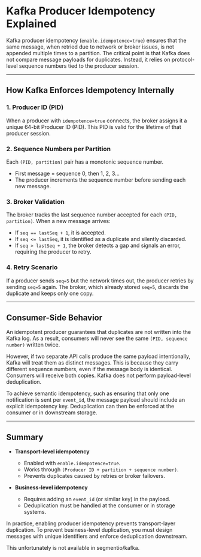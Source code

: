 

# Kafka Producer Idempotency Explained

Kafka producer idempotency (`enable.idempotence=true`) ensures that the same message, when retried due to network or broker issues, is not appended multiple times to a partition. The critical point is that Kafka does not compare message payloads for duplicates. Instead, it relies on protocol-level sequence numbers tied to the producer session.

---

## How Kafka Enforces Idempotency Internally

### 1. Producer ID (PID)

When a producer with `idempotence=true` connects, the broker assigns it a unique 64-bit Producer ID (PID). This PID is valid for the lifetime of that producer session.

### 2. Sequence Numbers per Partition

Each `(PID, partition)` pair has a monotonic sequence number.

* First message = sequence 0, then 1, 2, 3…
* The producer increments the sequence number before sending each new message.

### 3. Broker Validation

The broker tracks the last sequence number accepted for each `(PID, partition)`. When a new message arrives:

* If `seq == lastSeq + 1`, it is accepted.
* If `seq <= lastSeq`, it is identified as a duplicate and silently discarded.
* If `seq > lastSeq + 1`, the broker detects a gap and signals an error, requiring the producer to retry.

### 4. Retry Scenario

If a producer sends `seq=5` but the network times out, the producer retries by sending `seq=5` again. The broker, which already stored `seq=5`, discards the duplicate and keeps only one copy.

---

## Consumer-Side Behavior

An idempotent producer guarantees that duplicates are not written into the Kafka log. As a result, consumers will never see the same `(PID, sequence number)` written twice.

However, if two separate API calls produce the same payload intentionally, Kafka will treat them as distinct messages. This is because they carry different sequence numbers, even if the message body is identical. Consumers will receive both copies. Kafka does not perform payload-level deduplication.

To achieve semantic idempotency, such as ensuring that only one notification is sent per `event_id`, the message payload should include an explicit idempotency key. Deduplication can then be enforced at the consumer or in downstream storage.

---

## Summary

* **Transport-level idempotency**

  * Enabled with `enable.idempotence=true`.
  * Works through `(Producer ID + partition + sequence number)`.
  * Prevents duplicates caused by retries or broker failovers.

* **Business-level idempotency**

  * Requires adding an `event_id` (or similar key) in the payload.
  * Deduplication must be handled at the consumer or in storage systems.

In practice, enabling producer idempotency prevents transport-layer duplication. To prevent business-level duplication, you must design messages with unique identifiers and enforce deduplication downstream.



This unfortunately is not available in segmentio/kafka.